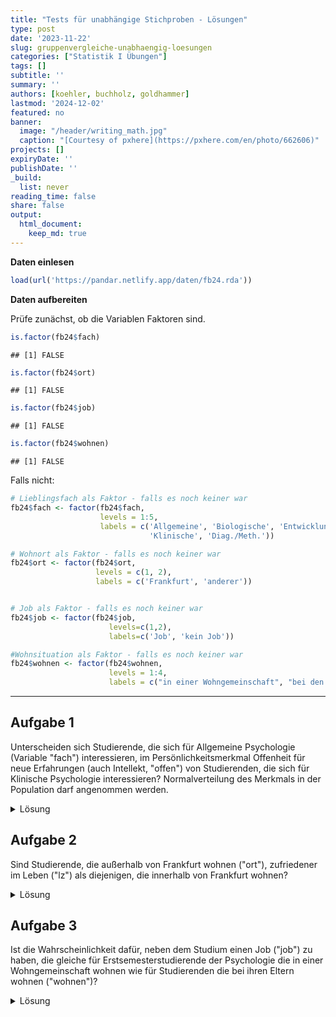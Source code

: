 ```yaml
---
title: "Tests für unabhängige Stichproben - Lösungen" 
type: post
date: '2023-11-22' 
slug: gruppenvergleiche-unabhaengig-loesungen 
categories: ["Statistik I Übungen"] 
tags: [] 
subtitle: ''
summary: '' 
authors: [koehler, buchholz, goldhammer] 
lastmod: '2024-12-02'
featured: no
banner:
  image: "/header/writing_math.jpg"
  caption: "[Courtesy of pxhere](https://pxhere.com/en/photo/662606)"
projects: []
expiryDate: ''
publishDate: ''
_build:
  list: never
reading_time: false
share: false
output:
  html_document:
    keep_md: true
---
```





**Daten einlesen**


``` r
load(url('https://pandar.netlify.app/daten/fb24.rda')) 
```


**Daten aufbereiten**

Prüfe zunächst, ob die Variablen Faktoren sind.


``` r
is.factor(fb24$fach)
```

```
## [1] FALSE
```

``` r
is.factor(fb24$ort)
```

```
## [1] FALSE
```

``` r
is.factor(fb24$job)
```

```
## [1] FALSE
```

``` r
is.factor(fb24$wohnen)
```

```
## [1] FALSE
```

Falls nicht:


``` r
# Lieblingsfach als Faktor - falls es noch keiner war
fb24$fach <- factor(fb24$fach, 
                    levels = 1:5,
                    labels = c('Allgemeine', 'Biologische', 'Entwicklung',
                               'Klinische', 'Diag./Meth.'))

# Wohnort als Faktor - falls es noch keiner war
fb24$ort <- factor(fb24$ort, 
                   levels = c(1, 2),
                   labels = c('Frankfurt', 'anderer'))


# Job als Faktor - falls es noch keiner war
fb24$job <- factor(fb24$job, 
                      levels=c(1,2), 
                      labels=c('Job', 'kein Job'))

#Wohnsituation als Faktor - falls es noch keiner war
fb24$wohnen <- factor(fb24$wohnen,
                      levels = 1:4,
                      labels = c("in einer Wohngemeinschaft", "bei den Eltern", "alleine", "sonstiges"))
```

***

## Aufgabe 1
Unterscheiden sich Studierende, die sich für Allgemeine Psychologie (Variable "fach") interessieren, im Persönlichkeitsmerkmal Offenheit für neue Erfahrungen (auch Intellekt, "offen") von Studierenden, die sich für Klinische Psychologie interessieren? Normalverteilung des Merkmals in der Population darf angenommen werden. 

<details><summary>Lösung</summary>
**Deskriptivstatistische Beantwortung der Fragestellung: grafisch**

``` r
data1 <- fb24[ (which(fb24$fach=="Allgemeine"|fb24$fach=="Klinische")), ]
data1$fach <- droplevels(data1$fach)
boxplot(data1$offen ~ data1$fach,
        xlab="Interessenfach", ylab="Offenheit für neue Erfahrungen", 
        las=1, cex.lab=1.5, 
        main="Interessenfach und Offenheit")
```

![](/lehre/statistik-i/gruppenvergleiche-unabhaengig-loesungen_files/figure-html/unnamed-chunk-4-1.png)<!-- -->

**Deskriptivstatistische Beantwortung der Fragestellung: statistisch**


``` r
# Überblick

library(psych)
describeBy(data1$offen, data1$fach)
```

```
## 
##  Descriptive statistics by group 
## group: Allgemeine
##    vars  n mean   sd median trimmed  mad min max range  skew kurtosis   se
## X1    1 41 3.78 1.04      4    3.86 1.48 1.5   5   3.5 -0.54    -0.89 0.16
## --------------------------------------------------------------------- 
## group: Klinische
##    vars  n mean   sd median trimmed  mad min max range  skew kurtosis   se
## X1    1 88 3.95 0.88      4    4.04 0.74   1   5     4 -0.94     0.72 0.09
```

``` r
# Berechnung der empirischen Standardabweichung, da die Funktion describeBy() nur Populationsschätzer für Varianz und Standardabweichung berichtet

offen.A <- data1$offen[(data1$fach=="Allgemeine")]
sigma.A <- sd(offen.A)
n.A <- length(offen.A[!is.na(offen.A)])
sd.A <- sigma.A * sqrt((n.A-1) / n.A)
sd.A 
```

```
## [1] 1.02439
```

``` r
offen.B <- data1$offen[(data1$fach=="Klinische")]
sigma.B <- sd(offen.B)
n.B <- length(offen.B[!is.na(offen.B)])
sd.B <- sigma.B * sqrt((n.B-1) / n.B)
sd.B
```

```
## [1] 0.872691
```

Mittelwert der Allgemeinen Psychologen (_M_ = 3.78, _SD_ = 1.02) unterscheidet sich deskriptivstatistisch vom Mittelwert der Klinischen (_M_ = 3.95, _SD_ = 0.87).


**Voraussetzungsprüfung: Normalverteilung**

Nicht nötig, da Normalverteilung in der Population angenommen werden darf (s. Aufgabenstellung). 

**Hypothesen**

* Art des Effekts: Unterschiedshypothese  
* Richtung des Effekts: Ungerichtet $\rightarrow$ ungerichtete Hypothesen  
* Größe des Effekts: Unspezifisch  

Hypthesenpaar (statistisch):  

* $H_0$: $\mu_\text{Allgemeine} =   \mu_\text{Klinische}$
* $H_1$: $\mu_\text{Allgemeine} \ne \mu_\text{Klinische}$

**Spezifikation des Signifikanzniveaus** 

$\alpha = .05$

**Voraussetzungsprüfung: Varianzhomogenität**


``` r
library(car)
leveneTest(data1$offen ~ data1$fach)
```

```
## Levene's Test for Homogeneity of Variance (center = median)
##        Df F value Pr(>F)
## group   1  2.6563 0.1056
##       127
```

``` r
levene <- leveneTest(data1$offen ~ data1$fach)
f <- round(levene$`F value`[1], 2)
p <- round(levene$`Pr(>F)`[1], 3)
```

_F_(1, 127) = 2.66, _p_ = 0.106 $\rightarrow$ Das Ergebnis ist nicht signifikant, die $H_0$ wird beibehalten und Varianzhomogenität angenommen.

**Durchführung des _t_-Tests**


``` r
t.test(data1$offen ~ data1$fach,           # abhängige Variable ~ unabhängige Variable
       #paired = F,                   # Stichproben sind unabhängig 
       alternative = "two.sided",         # zweiseitige Testung
       var.equal = T,                # Varianzhomogenität ist gegeben (-> Levene-Test)
       conf.level = .95)             # alpha = .05 
```

```
## 
## 	Two Sample t-test
## 
## data:  data1$offen by data1$fach
## t = -0.95661, df = 127, p-value = 0.3406
## alternative hypothesis: true difference in means between group Allgemeine and group Klinische is not equal to 0
## 95 percent confidence interval:
##  -0.5166728  0.1799211
## sample estimates:
## mean in group Allgemeine  mean in group Klinische 
##                 3.780488                 3.948864
```



**Formales Berichten des Ergebnisses**

Es wurde untersucht, ob sich Studierende, die sich für Allgemeine Psychologie interessieren, im Persönlichkeitsmerkmal Offenheit für neue Erfahrungen von Studierenden, die sich für Klinische Psychologie interessieren, unterscheiden. Deskriptiv liegt ein solcher Unterschied vor: Die Mittelwerte betragen 3.78 (Allgemeine, _SD_ = 1.02) und 3.95 (Klinische, _SD_ = 0.87). Der entsprechende _t_-Test zeigt jedoch ein nicht signifikantes Ergebnis (_t_(_df_ = 127, zweis.) = -0.96, _p_ = 0.341). Die Nullhypothese konnte nicht verworfen werden und wird beibehalten. Die Studierenden sind im Persönlichkeitsmerkmal 'Offenheit für neue Erfahrungen' unabhängig davon, ob sie sich für Allgemeine Psychologie oder für Klinische Psychologie interessieren.

</details>

## Aufgabe 2
Sind Studierende, die außerhalb von Frankfurt wohnen ("ort"), zufriedener im Leben ("lz") als diejenigen, die innerhalb von Frankfurt wohnen?  

<details><summary>Lösung</summary>
**Deskriptivstatistische Beantwortung der Fragestellung: grafisch**


``` r
boxplot(fb24$lz ~ fb24$ort,
        xlab="Wohnort", ylab="Lebenszufriedenheit", 
        las=1, cex.lab=1.5, 
        main="Wohnort und Lebenszufriedenheit")
```

![](/lehre/statistik-i/gruppenvergleiche-unabhaengig-loesungen_files/figure-html/unnamed-chunk-10-1.png)<!-- -->

**Deskriptivstatistische Beantwortung der Fragestellung: statistisch**


``` r
library(psych)
describeBy(fb24$lz, fb24$ort)
```

```
## 
##  Descriptive statistics by group 
## group: Frankfurt
##    vars   n mean   sd median trimmed  mad min max range  skew kurtosis   se
## X1    1 112 4.89 1.17      5    4.96 1.19   2   7     5 -0.49     -0.4 0.11
## --------------------------------------------------------------------- 
## group: anderer
##    vars  n mean   sd median trimmed  mad min max range  skew kurtosis   se
## X1    1 77 4.97 1.13      5    5.01 1.19   2   7     5 -0.33    -0.57 0.13
```

``` r
summary(fb24[which(fb24$ort=="Frankfurt"), "lz"])
```

```
##    Min. 1st Qu.  Median    Mean 3rd Qu.    Max. 
##   2.000   4.000   5.000   4.889   5.800   7.000
```

``` r
summary(fb24[which(fb24$ort=="anderer"), "lz"])
```

```
##    Min. 1st Qu.  Median    Mean 3rd Qu.    Max. 
##   2.000   4.200   5.000   4.966   5.800   7.000
```



Der Mittelwert der Frankfurter:innen ist deskriptiv niedriger als der der Nicht-Frankfurter:innen. Dagegen ist der Median der Nicht-Frankfurter:innen und der Frankfurter:innen deskriptiv identisch.

**Voraussetzungsprüfung: Normalverteilung**


``` r
par(mfrow=c(1,2))
lz.F <- fb24[which(fb24$ort=="Frankfurt"), "lz"]
hist(lz.F, xlim=c(1,9), ylim=c(0,0.5), main="Lebenzufriedenheit\n(Frankfurter)", xlab="", ylab="", las=1, prob=T)
curve(dnorm(x, mean=mean(lz.F, na.rm=T), sd=sd(lz.F, na.rm=T)), col="red", lwd=2, add=T)
qqnorm(lz.F)
qqline(lz.F, col="red")
```

<img src="/lehre/statistik-i/gruppenvergleiche-unabhaengig-loesungen_files/figure-html/unnamed-chunk-13-1.png" style="display: block; margin: auto;" />

$\rightarrow$ Entscheidung: Normalverteilung wird nicht angenommmen


``` r
par(mfrow=c(1,2))
lz.a <- fb24[which(fb24$ort=="anderer"), "lz"]
hist(lz.a, xlim=c(1,9), main="Lebenszufriedenheit\n(Nicht-Frankfurter)", xlab="", ylab="", las=1, prob=T)
curve(dnorm(x, mean=mean(lz.a, na.rm=T), sd=sd(lz.a, na.rm=T)), col="red", lwd=2, add=T)
qqnorm(lz.a)
qqline(lz.a, col="red")
```

<img src="/lehre/statistik-i/gruppenvergleiche-unabhaengig-loesungen_files/figure-html/unnamed-chunk-14-1.png" style="display: block; margin: auto;" />

$\rightarrow$ Entscheidung: Normalverteilung wird angenommmen 


**Hypothesen**

* Art des Effekts: Unterschiedshypothese  
* Richtung des Effekts: Gerichtet $\rightarrow$ gerichtete Hypothesen  
* Größe des Effekts: Unspezifisch  

Hypthesenpaar (statistisch):  

* $H_0$: $\eta_\text{Frankfurter} \ge \eta_\text{nicht-Frankfurter}$  
* $H_1$: $\eta_\text{Frankfurter} <   \eta_\text{nicht-Frankfurter}$

**Spezifikation des Signifikanzniveaus**

$\alpha = .05$

**Durchführung des Wilcoxon-Tests**


``` r
wilcox.test(fb24$lz ~ fb24$ort,           # abhängige Variable ~ unabhängige Variable
       #paired = F,                   # Stichproben sind unabhängig (Default)
       alternative = "less",         # einseitige Testung: Gruppe1 (Frankfurter:innen) < Gruppe2 (Nicht-Frankfurter:innen) 
       conf.level = .95)             # alpha = .05 
```

```
## 
## 	Wilcoxon rank sum test with continuity correction
## 
## data:  fb24$lz by fb24$ort
## W = 4208, p-value = 0.3895
## alternative hypothesis: true location shift is less than 0
```



**Formales Berichten des Ergebnisses** 

Es wurde untersucht, ob außerhalb von Frankfurt wohnende Studierende zufriedener im Leben sind als die in Frankfurt wohnenden. Deskriptiv  zeigt sich, dass die Nicht-Frankfurter:innen genauso zufrieden sind (_Mdn_ = 5, _IQB_ = [4.2 ; 5.8]) wie die Frankfurter:innen (_Mdn_ = 5, _IQB_ = [4 ; 5.8]). Der entsprechende Wilcoxon-Test zeigt ebenfalls ein nicht signifikantes Ergebnis (_W_ = 4208, _p_ = 0.39). Die Nullhypothese konnte nicht verworfen werden und wird beibehalten. Die Studierenden sind gleich zufrieden, unabhängig von ihrem Wohnort.


</details>

## Aufgabe 3

Ist die Wahrscheinlichkeit dafür, neben dem Studium einen Job ("job") zu haben, die gleiche für Erstsemesterstudierende der Psychologie die in einer Wohngemeinschaft wohnen wie für Studierenden die bei ihren Eltern wohnen ("wohnen")? 

<details><summary>Lösung</summary>
Beide Variablen sind nominalskaliert $\rightarrow \chi^2$-Test

**Voraussetzungen**  

1. Die einzelnen Beobachtungen sind voneinander unabhängig $\rightarrow$ ok
2. Jede Person lässt sich eindeutig einer Kategorie bzw. Merkmalskombination zuordnen $\rightarrow$ ok
3. Zellbesetzung für alle $n_{ij}$ > 5 $\rightarrow$ Prüfung anhand von Häufigkeitstabelle 


``` r
wohnsituation <- fb24[(which(fb24$wohnen=="in einer Wohngemeinschaft"|fb24$wohnen=="bei den Eltern")),] # Neuer Datensatz der nur Personen beinhaltet, die entweder bei den Eltern oder in einer WG wohnen
levels(wohnsituation$wohnen)
```

```
## [1] "in einer Wohngemeinschaft" "bei den Eltern"            "alleine"                  
## [4] "sonstiges"
```

``` r
wohnsituation$wohnen <- droplevels(wohnsituation$wohnen) 
# Levels "alleine" und "sonstiges" wurden eliminiert
levels(wohnsituation$wohnen)
```

```
## [1] "in einer Wohngemeinschaft" "bei den Eltern"
```

``` r
tab <- table(wohnsituation$wohnen, wohnsituation$job)
tab
```

```
##                            
##                             Job kein Job
##   in einer Wohngemeinschaft  36       25
##   bei den Eltern             40       20
```

$\rightarrow n_{ij}$ > 5 in allen Zellen gegeben

**Hypothesen**

* Art des Effekts: Zusammenhangshypothese
* Richtung des Effekts: Ungerichtet
* Größe des Effekts: Unspezifisch

Hyothesenpaar (inhaltlich):  

* $H_0$: Studierende die in einer WG wohnen und Studierende die bei ihren Eltern wohnen haben mit gleicher Wahrscheinlichkeit einen Job bzw. keinen Job.  
* $H_1$: Studierende die in einer WG wohnen und Studierende die bei ihren Eltern wohnen unterscheiden sich in der Wahrscheinlichkeit einen Job bzw. keinen Job neben dem Studium zu haben.  

Hypothesenpaar (statistisch):  

* $H_0$: $\pi_{ij} =    \pi_{i\bullet} \cdot \pi_{\bullet j}$  
* $H_1$: $\pi_{ij} \neq \pi_{i\bullet} \cdot \pi_{\bullet j}$ 

**Durchführung des $\chi^2$-Test in R**


``` r
chisq.test(tab, correct=FALSE)
```

```
## 
## 	Pearson's Chi-squared test
## 
## data:  tab
## X-squared = 0.75787, df = 1, p-value = 0.384
```



$\chi^2$ = 0.758, df = 1, p = 0.384 $\rightarrow H_0$

**Effektstärke Phi ($\phi$)**


``` r
library(psych)
phi(tab)
```

```
## [1] -0.08
```

**Ergebnisinterpretation**

Es wurde untersucht, ob sich Studierende die in einer WG wohnen und Studierende die bei ihren Eltern wohnen darin unterscheiden, ob sie einen Job haben oder nicht (Job vs. kein Job). Zur Beantwortung der Fragestellung wurde ein Vierfelder-Chi-Quadrat-Test für unabhängige Stichproben berechnet. Der Zusammenhang zwischen Wohnsituation und Berufstätigkeit ist nicht signifikant ($\chi^2$(1) = 0.758, _p_ = 0.384), somit wird die Nullhypothese beibehalten. Der Effekt ist von vernachlässigbarer Stärke ($\phi$ = -0.08). Studierende die in einer WG wohnen und Studierende die bei ihren Eltern wohnen haben also mit gleicher Wahrscheinlichkeit einen Job bzw. keinen Job. 

</details>
